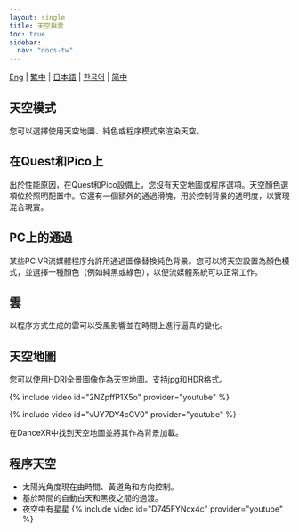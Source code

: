 ```yaml
---
layout: single
title: 天空與雲
toc: true
sidebar:
  nav: "docs-tw"
---
```

[Eng](/dancexr/features/skymap) | [繁中](/tw/dancexr/features/skymap) | [日本語](/jp/dancexr/features/skymap) | [한국어](/kr/dancexr/features/skymap) | [简中](/zh/dancexr/features/skymap)


## 天空模式
您可以選擇使用天空地圖、純色或程序模式來渲染天空。

## 在Quest和Pico上
出於性能原因，在Quest和Pico設備上，您沒有天空地圖或程序選項。天空顏色選項位於照明配置中。它還有一個額外的通過滑塊，用於控制背景的透明度，以實現混合現實。

## PC上的通過
某些PC VR流媒體程序允許用通過圖像替換純色背景。您可以將天空設置為顏色模式，並選擇一種顏色（例如純黑或綠色），以便流媒體系統可以正常工作。

## 雲
以程序方式生成的雲可以受風影響並在時間上進行逼真的變化。

## 天空地圖
您可以使用HDRI全景圖像作為天空地圖。支持jpg和HDR格式。

{% include video id="2NZpffP1X5o" provider="youtube" %}

{% include video id="vUY7DY4cCV0" provider="youtube" %}

在DanceXR中找到天空地圖並將其作為背景加載。

## 程序天空
* 太陽光角度現在由時間、黃道角和方向控制。
* 基於時間的自動白天和黑夜之間的過渡。
* 夜空中有星星
{% include video id="D745FYNcx4c" provider="youtube" %}